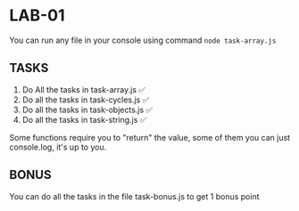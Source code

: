 # LAB-01

You can run any file in your console using command `node task-array.js`

## TASKS

1. Do All the tasks in task-array.js ✅
2. Do all the tasks in task-cycles.js ✅
3. Do all the tasks in task-objects.js ✅
4. Do all the tasks in task-string.js ✅

Some functions require you to "return" the value, some of them you can just console.log, it's up to you.


## BONUS
You can do all the tasks in the file task-bonus.js to get 1 bonus point


